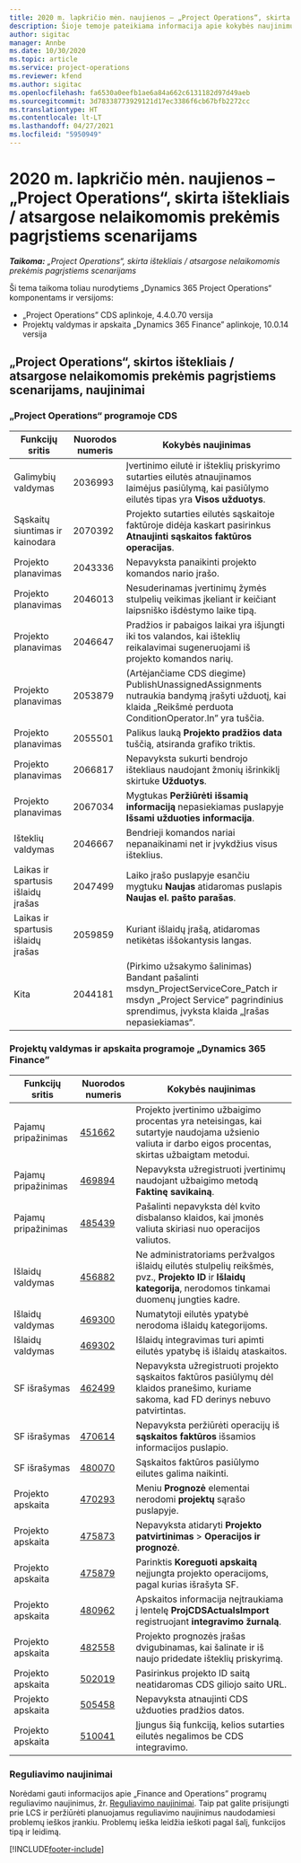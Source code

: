 ```yaml
---
title: 2020 m. lapkričio mėn. naujienos – „Project Operations“, skirta ištekliais / atsargose nelaikomomis prekėmis pagrįstiems scenarijams
description: Šioje temoje pateikiama informacija apie kokybės naujinimus, pasiekiamus 2020 m. lapkričio mėn. „Project Operations Lite”, skirta ištekliais / atsargose nelaikomomis prekėmis pagrįstiems scenarijams.
author: sigitac
manager: Annbe
ms.date: 10/30/2020
ms.topic: article
ms.service: project-operations
ms.reviewer: kfend
ms.author: sigitac
ms.openlocfilehash: fa6530a0eefb1ae6a84a662c6131182d97d49aeb
ms.sourcegitcommit: 3d78338773929121d17ec3386f6cb67bfb2272cc
ms.translationtype: HT
ms.contentlocale: lt-LT
ms.lasthandoff: 04/27/2021
ms.locfileid: "5950949"
---
```

# <a name="whats-new-november-2020---project-operations-for-resourcenon-stocked-based-scenarios"></a>2020 m. lapkričio mėn. naujienos – „Project Operations“, skirta ištekliais / atsargose nelaikomomis prekėmis pagrįstiems scenarijams

_**Taikoma:** „Project Operations“, skirta ištekliais / atsargose nelaikomomis prekėmis pagrįstiems scenarijams_

Ši tema taikoma toliau nurodytiems „Dynamics 365 Project Operations“ komponentams ir versijoms:

- „Project Operations” CDS aplinkoje, 4.4.0.70 versija
- Projektų valdymas ir apskaita „Dynamics 365 Finance” aplinkoje, 10.0.14 versija

## <a name="updates-to-project-operations-for-resource-non-stocked-based-scenarios"></a>„Project Operations“, skirtos ištekliais / atsargose nelaikomomis prekėmis pagrįstiems scenarijams, naujinimai

### <a name="project-operations-on-cds"></a>„Project Operations“ programoje CDS

| Funkcijų sritis                 | Nuorodos numeris | Kokybės naujinimas                                                                                                                                                                    |
|------------------------------|------------------|-----------------------------------------------------------------------------------------------------------------------------------------------------------------------------------|
|  Galimybių valdymas       | 2036993          | Įvertinimo eilutė ir išteklių priskyrimo sutarties eilutės atnaujinamos laimėjus pasiūlymą, kai pasiūlymo eilutės tipas yra **Visos užduotys**.                                                 |
| Sąskaitų siuntimas ir kainodara          | 2070392          | Projekto sutarties eilutės sąskaitoje faktūroje didėja kaskart pasirinkus **Atnaujinti sąskaitos faktūros operacijas**.                                                                         |
| Projekto planavimas             | 2043336          | Nepavyksta panaikinti projekto komandos nario įrašo.                                                                                                                                  |
| Projekto planavimas             | 2046013          | Nesuderinamas įvertinimų žymės stulpelių veikimas įkeliant ir keičiant laipsniško išdėstymo laike tipą.                                                                                   |
| Projekto planavimas             | 2046647          | Pradžios ir pabaigos laikai yra išjungti iki tos valandos, kai išteklių reikalavimai sugeneruojami iš projekto komandos narių.                                                                      |
| Projekto planavimas             | 2053879          | (Artėjančiame CDS diegime) PublishUnassignedAssignments nutraukia bandymą įrašyti užduotį, kai klaida „Reikšmė perduota ConditionOperator.In” yra tuščia.                       |
| Projekto planavimas             | 2055501          | Palikus lauką **Projekto pradžios data** tuščią, atsiranda grafiko triktis.                                                                                                      |
| Projekto planavimas             | 2066817          | Nepavyksta sukurti bendrojo ištekliaus naudojant žmonių išrinkiklį skirtuke **Užduotys**.                                                                                                   |
| Projekto planavimas             | 2067034          | Mygtukas **Peržiūrėti išsamią informaciją** nepasiekiamas puslapyje **Išsami užduoties informacija**.                                                                                                       |
| Išteklių valdymas          | 2046667          | Bendrieji komandos nariai nepanaikinami net ir įvykdžius visus išteklius.                                                                                                    |
| Laikas ir spartusis išlaidų įrašas | 2047499          | Laiko įrašo puslapyje esančiu mygtuku **Naujas** atidaromas puslapis **Naujas el. pašto parašas**.                                                                                               |
| Laikas ir spartusis išlaidų įrašas | 2059859          | Kuriant išlaidų įrašą, atidaromas netikėtas iššokantysis langas.                                                                                                                         |
| Kita                        | 2044181          | (Pirkimo užsakymo šalinimas) Bandant pašalinti msdyn_ProjectServiceCore_Patch ir msdyn „Project Service” pagrindinius sprendimus, įvyksta klaida „Įrašas nepasiekiamas“.  |

### <a name="project-management-and-accounting-in-dynamics-365-finance"></a>Projektų valdymas ir apskaita programoje „Dynamics 365 Finance”

| Funkcijų sritis        | Nuorodos numeris | Kokybės naujinimas                                                                                                                                                            |
|---------------------|------------------|---------------------------------------------------------------------------------------------------------------------------------------------------------------------------|
| Pajamų pripažinimas | [451662](https://fix.lcs.dynamics.com/Issue/Details/?bugId=451662)           | Projekto įvertinimo užbaigimo procentas yra neteisingas, kai sutartyje naudojama užsienio valiuta ir darbo eigos procentas, skirtas užbaigtam metodui.                     |
| Pajamų pripažinimas | [469894](https://fix.lcs.dynamics.com/Issue/Details/?bugId=469894)           | Nepavyksta užregistruoti įvertinimų naudojant užbaigimo metodą **Faktinę savikainą**.                                                                                                    |
| Pajamų pripažinimas | [485439](https://fix.lcs.dynamics.com/Issue/Details/?bugId=485439)           | Pašalinti nepavyksta dėl kvito disbalanso klaidos, kai įmonės valiuta skiriasi nuo operacijos valiutos.                                              |
| Išlaidų valdymas  | [456882](https://fix.lcs.dynamics.com/Issue/Details/?bugId=456822)           | Ne administratoriams peržvalgos išlaidų eilutės stulpelių reikšmės, pvz., **Projekto ID** ir **Išlaidų kategorija**, nerodomos tinkamai duomenų jungties kadre. |
| Išlaidų valdymas  | [469300](https://fix.lcs.dynamics.com/Issue/Details/?bugId=469300)           | Numatytoji eilutės ypatybė nerodoma išlaidų kategorijoms.                                                                                                         |
| Išlaidų valdymas  | [469302](https://fix.lcs.dynamics.com/Issue/Details/?bugId=469302)           | Išlaidų integravimas turi apimti eilutės ypatybę iš išlaidų ataskaitos.                                                                                             |
| SF išrašymas           | [462499](https://fix.lcs.dynamics.com/Issue/Details/?bugId=462499)           | Nepavyksta užregistruoti projekto sąskaitos faktūros pasiūlymų dėl klaidos pranešimo, kuriame sakoma, kad FD derinys nebuvo patvirtintas.                                                    |
| SF išrašymas           | [470614](https://fix.lcs.dynamics.com/Issue/Details/?bugId=470614)           | Nepavyksta peržiūrėti operacijų iš **sąskaitos faktūros** išsamios informacijos puslapio.                                                                                                              |
| SF išrašymas           | [480070](https://fix.lcs.dynamics.com/Issue/Details/?bugId=480070)           | Sąskaitos faktūros pasiūlymo eilutes galima naikinti.                                                                                                                                  |
| Projekto apskaita  | [470293](https://fix.lcs.dynamics.com/Issue/Details/?bugId=470293)           | Meniu **Prognozė** elementai nerodomi **projektų** sąrašo puslapyje.                                                                                                   |
| Projekto apskaita  | [475873](https://fix.lcs.dynamics.com/Issue/Details/?bugId=475873)           | Nepavyksta atidaryti **Projekto patvirtinimas**   > **Operacijos ir prognozė**.                                                                                                       |
| Projekto apskaita  | [475879](https://fix.lcs.dynamics.com/Issue/Details/?bugId=475879)           | Parinktis **Koreguoti apskaitą** neįjungta projekto operacijoms, pagal kurias išrašyta SF.                                                                                                  |
| Projekto apskaita  | [480962](https://fix.lcs.dynamics.com/Issue/Details/?bugId=480962)           | Apskaitos informacija neįtraukiama į lentelę **ProjCDSActualsImport** registruojant **integravimo žurnalą**.                                                  |
| Projekto apskaita  | [482558](https://fix.lcs.dynamics.com/Issue/Details/?bugId=482558)           | Projekto prognozės įrašas dvigubinamas, kai šalinate ir iš naujo pridedate išteklių priskyrimą.                                                                            |
| Projekto apskaita  | [502019](https://fix.lcs.dynamics.com/Issue/Details/?bugId=502019)           | Pasirinkus projekto ID saitą neatidaromas CDS giliojo saito URL.                                                                                                         |
| Projekto apskaita  | [505458](https://fix.lcs.dynamics.com/Issue/Details/?bugId=505458)           | Nepavyksta atnaujinti CDS užduoties pradžios datos.                                                                                                                           |
| Projekto apskaita  | [510041](https://fix.lcs.dynamics.com/Issue/Details/?bugId=510041)           | Įjungus šią funkciją, kelios sutarties eilutės negalimos be CDS integravimo.                                                                                   |

### <a name="regulatory-updates"></a>Reguliavimo naujinimai
Norėdami gauti informacijos apie „Finance and Operations” programų reguliavimo naujinimus, žr. [Reguliavimo naujinimai](/dynamics365/finance/localizations/regulatory-updates). Taip pat galite prisijungti prie LCS ir peržiūrėti planuojamus reguliavimo naujinimus naudodamiesi problemų ieškos įrankiu. Problemų ieška leidžia ieškoti pagal šalį, funkcijos tipą ir leidimą.


[!INCLUDE[footer-include](../includes/footer-banner.md)]
